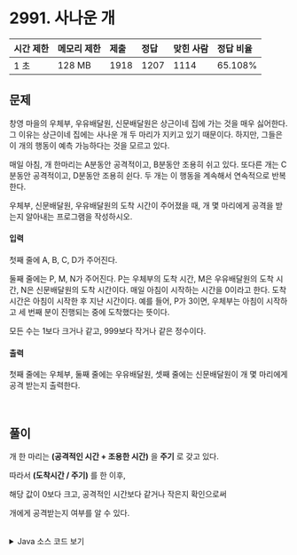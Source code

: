 # 2991. 사나운 개

| 시간 제한 | 메모리 제한 | 제출 | 정답 | 맞힌 사람 | 정답 비율 |
| :-------- | :---------- | :--- | :--- | :-------- | :-------- |
| 1 초      | 128 MB      | 1918 | 1207 | 1114      | 65.108%   |

## 문제

창영 마을의 우체부, 우유배달원, 신문배달원은 상근이네 집에 가는 것을 매우 싫어한다. 그 이유는 상근이네 집에는 사나운 개 두 마리가 지키고 있기 때문이다. 하지만, 그들은 이 개의 행동이 예측 가능하다는 것을 모르고 있다.

매일 아침, 개 한마리는 A분동안 공격적이고, B분동안 조용히 쉬고 있다. 또다른 개는 C분동안 공격적이고, D분동안 조용히 쉰다. 두 개는 이 행동을 계속해서 연속적으로 반복한다.

우체부, 신문배달원, 우유배달원의 도착 시간이 주어졌을 때, 개 몇 마리에게 공격을 받는지 알아내는 프로그램을 작성하시오.

#### 입력

첫째 줄에 A, B, C, D가 주어진다. 

둘째 줄에는 P, M, N가 주어진다. P는 우체부의 도착 시간, M은 우유배달원의 도착 시간, N은 신문배달원의 도착 시간이다. 매일 아침이 시작하는 시간을 0이라고 한다. 도착 시간은 아침이 시작한 후 지난 시간이다. 예를 들어, P가 3이면, 우체부는 아침이 시작하고 세 번째 분이 진행되는 중에 도착했다는 뜻이다.

모든 수는 1보다 크거나 같고, 999보다 작거나 같은 정수이다.

#### 출력

첫째 줄에는 우체부, 둘째 줄에는 우유배달원, 셋째 줄에는 신문배달원이 개 몇 마리에게 공격 받는지 출력한다.

<br>

## 풀이


개 한 마리는 <strong>(공격적인 시간 + 조용한 시간)</strong> 을 **주기** 로 갖고 있다.

따라서 **(도착시간 / 주기)** 를 한 이후,

해당 값이 0보다 크고, 공격적인 시간보다 같거나 작은지 확인으로써

개에게 공격받는지 여부를 알 수 있다.

<br>

<details>
<summary>Java 소스 코드 보기</summary>
<div markdown="1">

```java
package com.study.boj;

import java.io.BufferedReader;
import java.io.IOException;
import java.io.InputStreamReader;
import java.util.StringTokenizer;

public class BOJ_2991 {
	public static void main(String[] args) throws IOException {
		BufferedReader br = new BufferedReader(new InputStreamReader(System.in));
		StringTokenizer st = new StringTokenizer(br.readLine(), " ");
		StringBuilder sb = new StringBuilder("");
		
		int A = Integer.parseInt(st.nextToken()); // 개1의 공격적인 시간
		int B = Integer.parseInt(st.nextToken()); // 개1의 조용한 시간
		int C = Integer.parseInt(st.nextToken()); // 개2의 공격적인 시간
		int D = Integer.parseInt(st.nextToken()); // 개2의 조용한 시간
		
		st = new StringTokenizer(br.readLine(), " ");
		for(int i = 0; i < 3; i++) {
			int t = Integer.parseInt(st.nextToken());
			int cnt = 0;
			
			if(0 < t % (A+B) && t % (A+B) <= A) cnt++;
			if(0 < t % (C+D) && t % (C+D) <= C) cnt++;
			
			sb.append(cnt).append("\n");
		}
		
		System.out.println(sb.toString());
	}
}
```

</div>
</details>